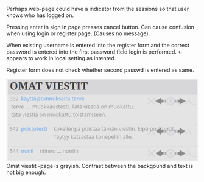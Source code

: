 Perhaps web-page could have a indicator from the sessions so that user knows who has logged on.

Pressing enter in sign in page presses cancel button. Can cause confusion when using login or register page. (Causes no message).

When existing username is entered into the register form and the correct password is entered into the first password field login is performed. <- appears to work in local setting as intented.

Register form does not check whether second passwd is entered as same.

![image.png](/.attachments/image-94e172a2-1893-4bf8-a5ec-b8dd74f10d38.png)
Omat viestit -page is grayish. Contrast between the backgound and text is not big enough.